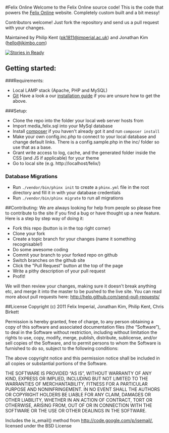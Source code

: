 #Felix Online
Welcome to the Felix Online source code! This is the code that powers the [Felix Online](http://felixonline.co.uk) website. Completely custom built and a bit messy!

Contributors welcome! Just fork the repository and send us a pull request with your changes. 

Maintained by Philip Kent (pk1811@imperial.ac.uk) and Jonathan Kim (hello@jkimbo.com)

[![Stories in Ready](https://badge.waffle.io/felixonline/felixonline.png?label=ready)](http://waffle.io/felixonline/felixonline)

## Getting started:
###Requirements:
* Local LAMP stack (Apache, PHP and MySQL)
* [Git](http://git-scm.com/)
Have a look a our [installation guide](//github.com/FelixOnline/FelixOnline/wiki/Installation) if you are unsure how to get the above. 

###Setup:
* Clone the repo into the folder your local web server hosts from
* Import media\_felix.sql into your MySql database
* Install [composer](http://getcomposer.org/download/) if you haven't already got it and run `composer install`
* Make your own config.inc.php to connect to your local database and change default links. There is a config.sample.php in the inc/ folder so use that as a base.
* Grant write access to log, cache, and the generated folder inside the CSS (and JS if applicable) for your theme
* Go to local site (e.g. http://localhost/felix/)

### Database Migrations
* Run `./vendor/bin/phinx init` to create a `phinx.yml` file in the root directory and fill it in with your database credentials
* Run `./vendor/bin/phinx migrate` to run all migrations

##Contributing:
We are always looking for help from people so please free to contribute to the site if you find a bug or have thought up a new feature. Here is a step by step way of doing it:

* Fork this repo (button is in the top right corner)
* Clone your fork
* Create a topic branch for your changes (name it something recognisable!)
* Do some awesome coding
* Commit your branch to your forked repo on github
* Switch branches on the github site
* Click the "Pull Request" button at the top of the page
* Write a pithy description of your pull request
* Profit!

We will then review your changes, making sure it doesn't break anything etc, and merge it into the master to be pushed to the live site.
You can read more about pull requests here: http://help.github.com/send-pull-requests/

##License
Copyright (c) 2011 Felix Imperial, Jonathan Kim, Philip Kent, Chris Birkett

Permission is hereby granted, free of charge, to any person obtaining a copy of this software and associated documentation files (the “Software”), to deal in the Software without restriction, including without limitation the rights to use, copy, modify, merge, publish, distribute, sublicense, and/or sell copies of the Software, and to permit persons to whom the Software is furnished to do so, subject to the following conditions:

The above copyright notice and this permission notice shall be included in all copies or substantial portions of the Software.

THE SOFTWARE IS PROVIDED “AS IS”, WITHOUT WARRANTY OF ANY KIND, EXPRESS OR IMPLIED, INCLUDING BUT NOT LIMITED TO THE WARRANTIES OF MERCHANTABILITY, FITNESS FOR A PARTICULAR PURPOSE AND NONINFRINGEMENT. IN NO EVENT SHALL THE AUTHORS OR COPYRIGHT HOLDERS BE LIABLE FOR ANY CLAIM, DAMAGES OR OTHER LIABILITY, WHETHER IN AN ACTION OF CONTRACT, TORT OR OTHERWISE, ARISING FROM, OUT OF OR IN CONNECTION WITH THE SOFTWARE OR THE USE OR OTHER DEALINGS IN THE SOFTWARE.

Includes the is_email() method from http://code.google.com/p/isemail/, licensed under the BSD License

